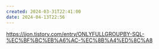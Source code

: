 ```yaml
---
created: 2024-03-31T22:41:00
date: 2024-04-13T22:56
---
```

https://jjon.tistory.com/entry/ONLYFULLGROUPBY-SQL-%EC%BF%BC%EB%A6%AC-%EC%8B%A4%ED%8C%A8